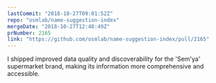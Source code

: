```yaml
---
lastCommit: "2018-10-27T09:01:52Z"
repo: "osmlab/name-suggestion-index"
mergeDate: "2018-10-27T12:48:49Z"
prNumber: 2165
link: "https://github.com/osmlab/name-suggestion-index/pull/2165"
---
```


I shipped improved data quality and discoverability for the 'Sem'ya' supermarket brand, making its information more comprehensive and accessible.
